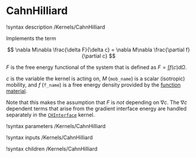 # CahnHilliard

!syntax description /Kernels/CahnHilliard

Implements the term

$$
\nabla M\nabla \frac{\delta F}{\delta c} = \nabla M\nabla \frac{\partial f}{\partial c}
$$

$F$ is the free energy functional of the system that is defined as $F=\int f(c) d\Omega$.

$c$ is the variable the kernel is acting on, $M$ (`mob_name`) is a scalar (isotropic)
mobility, and $f$ (`f_name`) is a free energy density
provided by the [function material](../../introduction/FunctionMaterials).

Note that this makes the assumption that $F$ is _not_ depending on $\nabla c$. The $\nabla c$ dependent terms
that arise from the gradient interface energy are handled separately in the [`CHInterface`](/CHInterface.md) kernel.

!syntax parameters /Kernels/CahnHilliard

!syntax inputs /Kernels/CahnHilliard

!syntax children /Kernels/CahnHilliard

